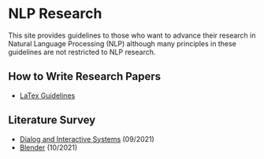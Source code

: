# NLP Research

This site provides guidelines to those who want to advance their research in Natural Language Processing (NLP) although many principles in these guidelines are not restricted to NLP research.


## How to Write Research Papers

* [LaTex Guidelines](latex/)


## Literature Survey

* [Dialog and Interactive Systems](survey/dialog-and-interactive-systems/) (09/2021)
* [Blender](survey/blender.md) (10/2021)